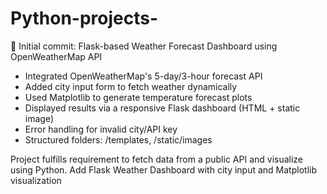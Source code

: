 # Python-projects-
🎉 Initial commit: Flask-based Weather Forecast Dashboard using OpenWeatherMap API

- Integrated OpenWeatherMap's 5-day/3-hour forecast API
- Added city input form to fetch weather dynamically
- Used Matplotlib to generate temperature forecast plots
- Displayed results via a responsive Flask dashboard (HTML + static image)
- Error handling for invalid city/API key
- Structured folders: /templates, /static/images

Project fulfills requirement to fetch data from a public API and visualize using Python.
Add Flask Weather Dashboard with city input and Matplotlib visualization

